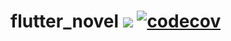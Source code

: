 # flutter_novel ![](https://github.com/tetsufe/flutter_novel/workflows/Flutter%20CI/badge.svg) [![codecov](https://codecov.io/gh/TetsuFe/flutter_novel/branch/master/graph/badge.svg)](https://codecov.io/gh/TetsuFe/flutter_novel)
